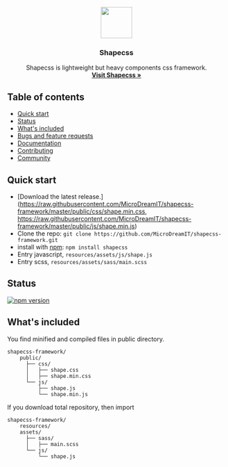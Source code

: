 <p align="center">
<a href="https://shapecss.com">
<img src="https://www.shapecss.com/images/svg/logo.svg" width=72 height=72>
</a>

<h3 align="center">Shapecss</h3>

  <p align="center">
    Shapecss is lightweight but heavy components css framework.
    <br>
    <a href="https://shapecss.com"><strong>Visit Shapecss &raquo;</strong></a>
  </p>

</p>

## Table of contents

- [Quick start](#quick-start)
- [Status](#status)
- [What's included](#whats-included)
- [Bugs and feature requests](#bugs-and-feature-requests)
- [Documentation](#documentation)
- [Contributing](#contributing)
- [Community](#community)


## Quick start

- [Download the latest release.](https://raw.githubusercontent.com/MicroDreamIT/shapecss-framework/master/public/css/shape.min.css, https://raw.githubusercontent.com/MicroDreamIT/shapecss-framework/master/public/js/shape.min.js)
- Clone the repo: `git clone https://github.com/MicroDreamIT/shapecss-framework.git`
- install with [npm](https://www.npmjs.com): `npm install shapecss`
- Entry javascript, `resources/assets/js/shape.js`
- Entry scss, `resources/assets/sass/main.scss`
## Status

[![npm version](https://img.shields.io/npm/v/bootstrap.svg)](https://www.npmjs.com/package/shapecss)


## What's included

You find minified and compiled files in public directory.

```
shapecss-framework/
    public/
      ├── css/
      │   ├── shape.css
      │   ├── shape.min.css
      └── js/
          ├── shape.js
          └── shape.min.js
```
If you download total repository, then import

```
shapecss-framework/
    resources/
    assets/
      ├── sass/
      │   ├── main.scss
      └── js/
          └── shape.js
```

